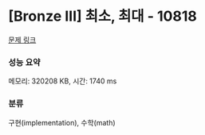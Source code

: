 # [Bronze III] 최소, 최대 - 10818 

[문제 링크](https://www.acmicpc.net/problem/10818) 

### 성능 요약

메모리: 320208 KB, 시간: 1740 ms

### 분류

구현(implementation), 수학(math)


